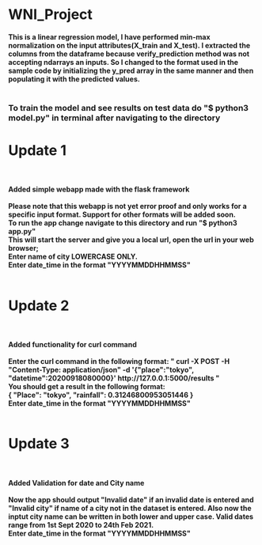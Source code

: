 <h1>WNI_Project

<h4>This is a linear regression model, I have performed min-max normalization on the input attributes(X_train and X_test). 
I extracted the columns from the dataframe because verify_prediction method was not accepting ndarrays an inputs. So I changed to the format used
in the sample code by initializing the y_pred array in the same manner and then populating it with the predicted values.
  <br>
  <br>
  
 
 <h3>To train the model and see results on test data do "$ python3 model.py" in terminal after navigating to the directory
  
  
 <h1> Update 1
  <br>
  <br>
  <h4>Added simple webapp made with the flask framework 
  <br>
   <br> 
  Please note that this webapp is not yet error proof and only works for a specific input format. Support for other formats will be added soon.
  <br>
  To run the app change navigate to this directory and run "$ python3 app.py"
  <br>
  This will start the server and give you a local url, open the url in your web browser;
  <br>
  Enter name of city LOWERCASE ONLY.
  <br>
  Enter date_time in the format "YYYYMMDDHHMMSS"
  <br>
    <br>
  <h1> Update 2
  <br>
  <br>
  <h4>Added functionality for curl command 
  <br>
   <br> 
   Enter the curl command in the following format: " curl -X POST -H "Content-Type: application/json" -d '{"place":"tokyo", "datetime":20200918080000}' http://127.0.0.1:5000/results "
  <br>
    You should get a result in the following format: <br>
    {
    "Place": "tokyo", 
    "rainfall": 0.31246800953051446
    }
<br>
  Enter date_time in the format "YYYYMMDDHHMMSS"  
    <br>
    <br>
      <h1> Update 3
  <br>
  <br>
  <h4>Added Validation for date and City name
  <br>
   <br> 
   Now the app should output "Invalid date" if an invalid date is entered and "Invalid city" if name of a city not in the dataset is entered.
    Also now the inptut city name can be written in both lower and upper case. Valid dates range from 1st Sept 2020 to 24th Feb 2021. 
  
<br>
  Enter date_time in the format "YYYYMMDDHHMMSS"  
    
  
